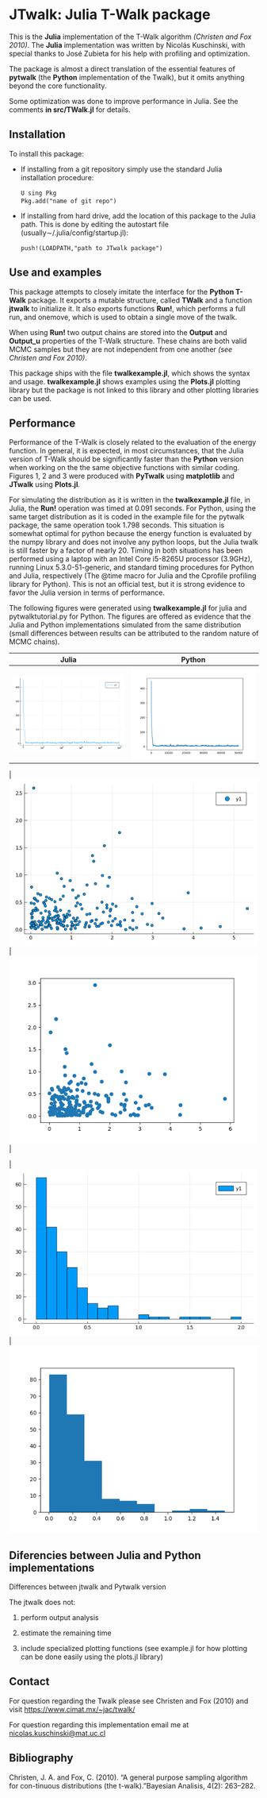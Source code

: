 # JTwalk: Julia T-Walk package

This is the **Julia** implementation of the T-Walk algorithm *(Christen and Fox 2010)*. The **Julia** implementation was written by Nicolás Kuschinski, with special thanks to José Zubieta for his help with profiling and optimization.

The package is almost a direct translation of the essential features of **pytwalk** (the **Python** implementation of the Twalk), but it omits anything beyond the core functionality.

Some optimization was done to improve performance in Julia. See the comments **in src/TWalk.jl** for details.

## Installation

To install this package:

- If installing from a git repository simply use the standard Julia installation procedure:
    
    ```
    U sing Pkg
    Pkg.add("name of git repo")
    ```
    
- If installing from hard drive, add the location of this package to the Julia path. This is done by editing the autostart file (usually∼/.julia/config/startup.jl):
    ```
    push!(LOADPATH,"path to JTwalk package")
    ```

## Use and examples

This package attempts to closely imitate the interface for the **Python T-Walk** package. It exports a mutable structure, called **TWalk** and a function **jtwalk** to initialize it. It also exports functions **Run!**, which performs a full run, and onemove, which is used to obtain a single move of the twalk. 

When using **Run!** two output chains are stored into the **Output** and **Output\_u** properties of the T-Walk structure. These chains are both valid MCMC samples but they are not independent from one another *(see Christen and Fox 2010)*.

This package ships with the file **twalkexample.jl**, which shows the syntax and usage. **twalkexample.jl** shows examples using the **Plots.jl** plotting library but the package is not linked to this library and other plotting libraries can be used.


## Performance

Performance of the T-Walk is closely related to the evaluation of the energy function. In general, it is expected, in most circumstances, that the Julia version of T-Walk should be significantly faster than the **Python** version when working on the the same objective functions with similar coding. Figures 1, 2 and 3 were produced with **PyTwalk** using **matplotlib** and **JTwalk** using **Plots.jl**.

For simulating the distribution as it is written in the **twalkexample.jl** file, in Julia, the **Run!** operation was timed at 0.091 seconds. For Python, using the same target distribution as it is coded in the example file for the pytwalk package, the same operation took 1.798 seconds. This situation is somewhat optimal for python because the energy function is evaluated by the numpy library and does not involve any python loops, but the Julia twalk is still faster by a factor of nearly 20. Timing in both situations has been performed using a laptop with an Intel Core i5-8265U processor (3.9GHz), running Linux 5.3.0-51-generic, and standard timing procedures for Python and Julia, respectively (The @time macro for Julia and the Cprofile profiling library for Python). This is not an official test, but it is strong evidence to favor the Julia version in terms of performance.

The following figures were generated using **twalkexample.jl** for julia and pytwalktutorial.py for Python. The figures are offered as evidence that the Julia and Python implementations simulated from the same distribution (small differences between results can be attributed to the random nature of MCMC chains).

|Julia|Python|
|--|--|
|![Julia energy history](./juliaenergy.png) |![Python energy history](./pythonenergy.png)|

|![Julia scatter plot of first and third dimensions](./juliascatter.png)| ![Python scatter plot of first and third dimensions](./pythonscatter.png)|

|![Julia histogram of fourth dimension](./juliahist.png)| ![Python histogram of fourth dimension](./pythonhist.png)

## Diferencies between Julia and Python implementations

Differences between jtwalk and Pytwalk version

The jtwalk does not:

1. perform output analysis

2. estimate the remaining time

3. include specialized plotting functions (see example.jl for how plotting can be done easily using the plots.jl library)

## Contact

For question regarding the Twalk please see Christen and Fox (2010) and visit https://www.cimat.mx/~jac/twalk/

For question regarding this implementation email me at nicolas.kuschinski@mat.uc.cl

## Bibliography

Christen, J. A. and Fox, C. (2010). “A general purpose sampling algorithm for con-tinuous distributions (the t-walk).”Bayesian Analisis, 4(2): 263–282.
